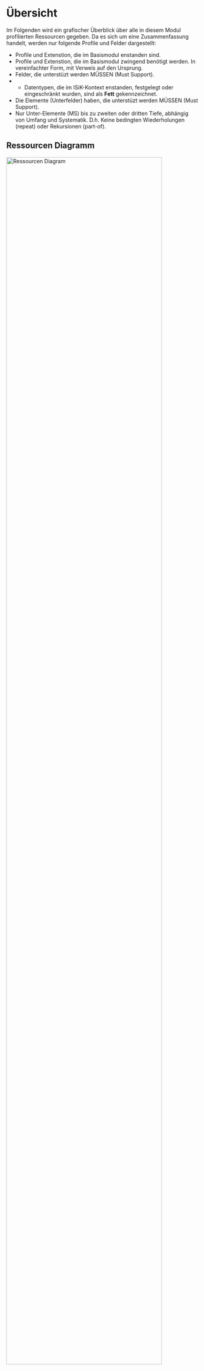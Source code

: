 # Übersicht
Im Folgenden wird ein grafischer Überblick über alle in diesem Modul profilierten Ressourcen gegeben.
Da es sich um eine Zusammenfassung handelt, werden nur folgende Profile und Felder dargestellt:
* Profile und Extenstion, die im Basismodul enstanden sind.
* Profile und Extenstion, die im Basismodul zwingend benötigt werden. In vereinfachter Form, mit Verweis auf den Ursprung.
* Felder, die unterstüzt werden MÜSSEN (Must Support).
* * Datentypen, die im ISiK-Kontext enstanden, festgelegt oder eingeschränkt wurden, sind als **Fett** gekennzeichnet.
* Die Elemente (Unterfelder) haben, die unterstüzt werden MÜSSEN (Must Support).
* Nur Unter-Elemente (MS) bis zu zweiten oder dritten Tiefe, abhängig von Umfang und Systematik. D.h. Keine bedingten Wiederholungen (repeat) oder Rekursionen (part-of).



## Ressourcen Diagramm

<img src="https://raw.githubusercontent.com/gematik/spec-ISiK-Basismodul/rc/main-stufe-4/Material/images/diagrams/resourcediagram.svg" alt="Ressourcen Diagram" width="90%"/>

## Vereinfachtes Informationsmodell Diagramm

<img src="https://raw.githubusercontent.com/gematik/spec-ISiK-Basismodul/rc/main-stufe-4/Material/images/diagrams/Vereinfachtes_Infomodell.svg" alt="Vereinfachtes Infomodell" width="90%"/>

## Informationsmodell Diagramm

<img src="https://raw.githubusercontent.com/gematik/spec-ISiK-Basismodul/rc/main-stufe-4/Material/images/diagrams/infomodell.svg" alt="Informationsmodell" width="90%"/>